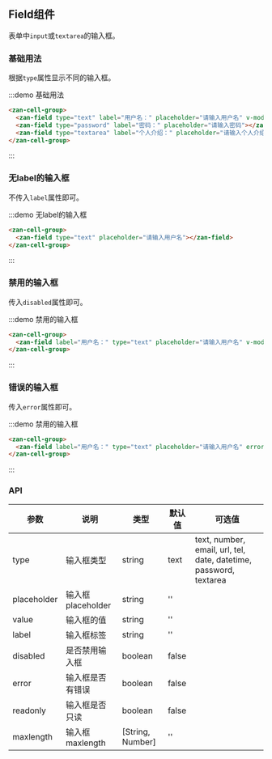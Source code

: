 <script>
export default {
  data() {
    return {
      username: 'zhangmin'
    };
  }
};
</script>

## Field组件

表单中`input`或`textarea`的输入框。

### 基础用法

根据`type`属性显示不同的输入框。

:::demo 基础用法
```html
<zan-cell-group>
  <zan-field type="text" label="用户名：" placeholder="请输入用户名" v-model="username"></zan-field>
  <zan-field type="password" label="密码：" placeholder="请输入密码"></zan-field>
  <zan-field type="textarea" label="个人介绍：" placeholder="请输入个人介绍"></zan-field>
</zan-cell-group>
```
:::

### 无label的输入框

不传入`label`属性即可。

:::demo 无label的输入框
```html
<zan-cell-group>
  <zan-field type="text" placeholder="请输入用户名"></zan-field>
</zan-cell-group>
```
:::

### 禁用的输入框

传入`disabled`属性即可。

:::demo 禁用的输入框
```html
<zan-cell-group>
  <zan-field label="用户名：" type="text" placeholder="请输入用户名" v-model="username" disabled></zan-field>
</zan-cell-group>
```
:::

### 错误的输入框

传入`error`属性即可。

:::demo 禁用的输入框
```html
<zan-cell-group>
  <zan-field label="用户名：" type="text" placeholder="请输入用户名" error></zan-field>
</zan-cell-group>
```
:::

### API

| 参数       | 说明      | 类型       | 默认值       | 可选值       |
|-----------|-----------|-----------|-------------|-------------|
| type | 输入框类型 | string  | text | text, number, email, url, tel, date, datetime, password, textarea  |
| placeholder | 输入框placeholder | string  | '' |   |
| value | 输入框的值 | string  | '' |   |
| label | 输入框标签 | string  | '' |   |
| disabled | 是否禁用输入框 | boolean  | false |   |
| error | 输入框是否有错误 | boolean  | false |   |
| readonly | 输入框是否只读 | boolean  | false |   |
| maxlength | 输入框maxlength | [String, Number]  | '' |   |

